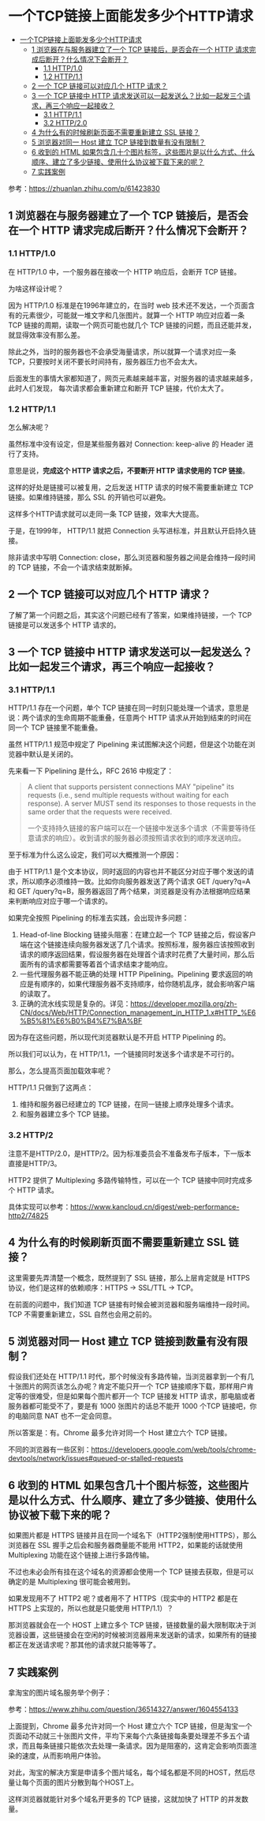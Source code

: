 # 一个TCP链接上面能发多少个HTTP请求

* [一个TCP链接上面能发多少个HTTP请求](#一个tcp链接上面能发多少个http请求)
  * [1 浏览器在与服务器建立了一个 TCP 链接后，是否会在一个 HTTP 请求完成后断开？什么情况下会断开？](#1-浏览器在与服务器建立了一个-tcp-链接后是否会在一个-http-请求完成后断开什么情况下会断开)
    * [1\.1 HTTP/1\.0](#11-http10)
    * [1\.2 HTTP/1\.1](#12-http11)
  * [2 一个 TCP 链接可以对应几个 HTTP 请求？](#2-一个-tcp-链接可以对应几个-http-请求)
  * [3 一个 TCP 链接中 HTTP 请求发送可以一起发送么？比如一起发三个请求，再三个响应一起接收？](#3-一个-tcp-链接中-http-请求发送可以一起发送么比如一起发三个请求再三个响应一起接收)
    * [3\.1 HTTP/1\.1](#31-http11)
    * [3\.2 HTTP/2\.0](#32-http20)
  * [4 为什么有的时候刷新页面不需要重新建立 SSL 链接？](#4-为什么有的时候刷新页面不需要重新建立-ssl-链接)
  * [5 浏览器对同一 Host 建立 TCP 链接到数量有没有限制？](#5-浏览器对同一-host-建立-tcp-链接到数量有没有限制)
  * [6 收到的 HTML 如果包含几十个图片标签，这些图片是以什么方式、什么顺序、建立了多少链接、使用什么协议被下载下来的呢？](#6-收到的-html-如果包含几十个图片标签这些图片是以什么方式什么顺序建立了多少链接使用什么协议被下载下来的呢)
  * [7 实践案例](#7-实践案例)

参考：https://zhuanlan.zhihu.com/p/61423830

## 1 浏览器在与服务器建立了一个 TCP 链接后，是否会在一个 HTTP 请求完成后断开？什么情况下会断开？

### 1.1 HTTP/1.0 

在 HTTP/1.0 中，一个服务器在接收一个 HTTP 响应后，会断开 TCP 链接。

为啥这样设计呢？

因为 HTTP/1.0 标准是在1996年建立的，在当时 web 技术还不发达，一个页面含有的元素很少，可能就一堆文字和几张图片。就算一个 HTTP 响应对应着一条 TCP 链接的周期，读取一个网页可能也就几个 TCP 链接的问题，而且还能并发，就显得效率没有那么差。

除此之外，当时的服务器也不会承受海量请求，所以就算一个请求对应一条 TCP，只要按时关闭不要长时间持有，服务器压力也不会太大。

后面发生的事情大家都知道了，网页元素越来越丰富，对服务器的请求越来越多，此时人们发现，
每次请求都会重新建立和断开 TCP 链接，代价太大了。

### 1.2 HTTP/1.1

怎么解决呢？

虽然标准中没有设定，但是某些服务器对 Connection: keep-alive 的 Header 进行了支持。

意思是说，**完成这个 HTTP 请求之后，不要断开 HTTP 请求使用的 TCP 链接**。

这样的好处是链接可以被复用，之后发送 HTTP 请求的时候不需要重新建立 TCP 链接。如果维持链接，那么 SSL 的开销也可以避免。

这样多个HTTP请求就可以走同一条 TCP 链接，效率大大提高。

于是，在1999年， HTTP/1.1 就把 Connection 头写进标准，并且默认开启持久链接。

除非请求中写明 Connection: close，那么浏览器和服务器之间是会维持一段时间的 TCP 链接，不会一个请求结束就断掉。

## 2 一个 TCP 链接可以对应几个 HTTP 请求？

了解了第一个问题之后，其实这个问题已经有了答案，如果维持链接，一个 TCP 链接是可以发送多个 HTTP 请求的。

## 3 一个 TCP 链接中 HTTP 请求发送可以一起发送么？比如一起发三个请求，再三个响应一起接收？

### 3.1 HTTP/1.1

HTTP/1.1 存在一个问题，单个 TCP 链接在同一时刻只能处理一个请求，意思是说：两个请求的生命周期不能重叠，任意两个 HTTP 请求从开始到结束的时间在同一个 TCP 链接里不能重叠。

虽然 HTTP/1.1 规范中规定了 Pipelining 来试图解决这个问题，但是这个功能在浏览器中默认是关闭的。

先来看一下 Pipelining 是什么，RFC 2616 中规定了：

> A client that supports persistent connections MAY "pipeline" its requests (i.e., send multiple requests without waiting for each response). A server MUST send its responses to those requests in the same order that the requests were received.
>
> 一个支持持久链接的客户端可以在一个链接中发送多个请求（不需要等待任意请求的响应）。收到请求的服务器必须按照请求收到的顺序发送响应。

至于标准为什么这么设定，我们可以大概推测一个原因：

由于 HTTP/1.1 是个文本协议，同时返回的内容也并不能区分对应于哪个发送的请求，所以顺序必须维持一致。比如你向服务器发送了两个请求 GET /query?q=A 和 GET /query?q=B，服务器返回了两个结果，浏览器是没有办法根据响应结果来判断响应对应于哪一个请求的。

如果完全按照 Pipelining 的标准去实践，会出现许多问题：

1. Head-of-line Blocking 链接头阻塞：在建立起一个 TCP 链接之后，假设客户端在这个链接连续向服务器发送了几个请求。按照标准，服务器应该按照收到请求的顺序返回结果，假设服务器在处理首个请求时花费了大量时间，那么后面所有的请求都需要等着首个请求结束才能响应。
2. 一些代理服务器不能正确的处理 HTTP Pipelining。Pipelining 要求返回的响应是有顺序的，如果代理服务器不支持顺序，给你随机乱序，就会影响客户端的读取了。
2. 正确的流水线实现是复杂的。详见：https://developer.mozilla.org/zh-CN/docs/Web/HTTP/Connection_management_in_HTTP_1.x#HTTP_%E6%B5%81%E6%B0%B4%E7%BA%BF

因为存在这些问题，所以现代浏览器默认是不开启 HTTP Pipelining 的。

所以我们可以认为，在 HTTP/1.1，一个链接同时发送多个请求是不可行的。

那么，怎么提高页面加载效率呢？

HTTP/1.1 只做到了这两点：

1. 维持和服务器已经建立的 TCP 链接，在同一链接上顺序处理多个请求。
2. 和服务器建立多个 TCP 链接。

### 3.2 HTTP/2

注意不是HTTP/2.0，是HTTP/2。因为标准委员会不准备发布子版本，下一版本直接是HTTP/3。

HTTP2 提供了 Multiplexing 多路传输特性，可以在一个 TCP 链接中同时完成多个 HTTP 请求。

具体实现可以参考：https://www.kancloud.cn/digest/web-performance-http2/74825

## 4 为什么有的时候刷新页面不需要重新建立 SSL 链接？

这里需要先弄清楚一个概念，既然提到了 SSL 链接，那么上层肯定就是 HTTPS 协议，他们是这样的依赖顺序：HTTPS -> SSL/TTL -> TCP。

在前面的问题中，我们知道 TCP 链接有时候会被浏览器和服务端维持一段时间。TCP 不需要重新建立，SSL 自然也会用之前的。

## 5 浏览器对同一 Host 建立 TCP 链接到数量有没有限制？

假设我们还处在 HTTP/1.1 时代，那个时候没有多路传输，当浏览器拿到一个有几十张图片的网页该怎么办呢？肯定不能只开一个 TCP 链接顺序下载，那样用户肯定等的很难受，但是如果每个图片都开一个 TCP 链接发 HTTP 请求，那电脑或者服务器都可能受不了，要是有 1000 张图片的话总不能开 1000 个TCP 链接吧，你的电脑同意 NAT 也不一定会同意。

所以答案是：有。Chrome 最多允许对同一个 Host 建立六个 TCP 链接。

不同的浏览器有一些区别：https://developers.google.com/web/tools/chrome-devtools/network/issues#queued-or-stalled-requests

## 6 收到的 HTML 如果包含几十个图片标签，这些图片是以什么方式、什么顺序、建立了多少链接、使用什么协议被下载下来的呢？

如果图片都是 HTTPS 链接并且在同一个域名下（HTTP2强制使用HTTPS），那么浏览器在 SSL 握手之后会和服务器商量能不能用 HTTP2，如果能的话就使用 Multiplexing 功能在这个链接上进行多路传输。

不过也未必会所有挂在这个域名的资源都会使用一个 TCP 链接去获取，但是可以确定的是 Multiplexing 很可能会被用到。

如果发现用不了 HTTP2 呢？或者用不了 HTTPS（现实中的 HTTP2 都是在 HTTPS 上实现的，所以也就是只能使用 HTTP/1.1）？

那浏览器就会在一个 HOST 上建立多个 TCP 链接，链接数量的最大限制取决于浏览器设置，这些链接会在空闲的时候被浏览器用来发送新的请求，如果所有的链接都正在发送请求呢？那其他的请求就只能等等了。

## 7 实践案例

拿淘宝的图片域名服务举个例子：

参考：https://www.zhihu.com/question/36514327/answer/1604554133

上面提到，Chrome 最多允许对同一个 Host 建立六个 TCP 链接，但是淘宝一个页面动不动就三十张图片文件，平均下来每个六条链接每条要处理差不多五个请求，而且每条链接只能依次去处理一条请求。因为是阻塞的，这肯定会影响页面渲染的速度，从而影响用户体验。

对此，淘宝的解决方案是申请多个图片域名，每个域名都是不同的HOST，然后尽量让每个页面的图片分散到每个HOST上。

这样浏览器就能针对多个域名开更多的 TCP 链接，这就加快了 HTTP 的并发数量。
